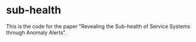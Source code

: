 # sub-health
This is the code for the paper "Revealing the Sub-health of Service Systems through Anomaly Alerts".
